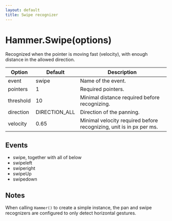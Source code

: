 ```yaml
---
layout: default
title: Swipe recognizer
---
```


# Hammer.Swipe(options)
Recognized when the pointer is moving fast (velocity), with enough distance in the allowed direction.

| Option    | Default  | Description       |
|-----------|----------|-------------------|
| event     | swipe    | Name of the event. |
| pointers  | 1        | Required pointers. |
| threshold | 10       | Minimal distance required before recognizing. |
| direction | DIRECTION_ALL | Direction of the panning. |
| velocity  | 0.65     | Minimal velocity required before recognizing, unit is in px per ms. |

## Events
- swipe, together with all of below
- swipeleft
- swiperight
- swipeUp
- swipedown

## Notes
When calling `Hammer()` to create a simple instance, the pan and swipe recognizers are configured to only detect horizontal gestures.
